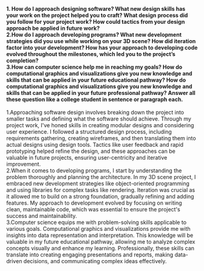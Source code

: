 **1. How do I approach designing software?
What new design skills has your work on the project helped you to craft?
What design process did you follow for your project work?
How could tactics from your design approach be applied in future work?
<br>
2.How do I approach developing programs?
What new development strategies did you use while working on your 3D scene?
How did iteration factor into your development?
How has your approach to developing code evolved throughout the milestones, which led you to the project’s completion?
<br>
3.How can computer science help me in reaching my goals?
How do computational graphics and visualizations give you new knowledge and skills that can be applied in your future educational pathway?
How do computational graphics and visualizations give you new knowledge and skills that can be applied in your future professional pathway? Answer all these question like a college student in sentence or paragraph each.**
<br><br>
1.Approaching software design involves breaking down the project into smaller tasks and defining what the software should achieve. Through my project work, I've honed skills in creating modular designs and considering user experience. I followed a structured design process, including requirements gathering, creating wireframes, and then translating them into actual designs using design tools. Tactics like user feedback and rapid prototyping helped refine the design, and these approaches can be valuable in future projects, ensuring user-centricity and iterative improvement.
<br>
2.When it comes to developing programs, I start by understanding the problem thoroughly and planning the architecture. In my 3D scene project, I embraced new development strategies like object-oriented programming and using libraries for complex tasks like rendering. Iteration was crucial as it allowed me to build on a strong foundation, gradually refining and adding features. My approach to development evolved by focusing on writing clean, maintainable code, which was essential to ensure the project's success and maintainability.
<br>
3.Computer science equips me with problem-solving skills applicable to various goals. Computational graphics and visualizations provide me with insights into data representation and interpretation. This knowledge will be valuable in my future educational pathway, allowing me to analyze complex concepts visually and enhance my learning. Professionally, these skills can translate into creating engaging presentations and reports, making data-driven decisions, and communicating complex ideas effectively.

